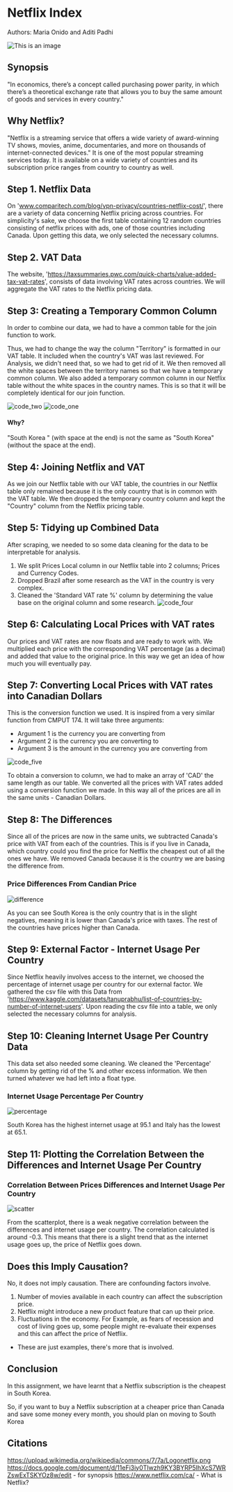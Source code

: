 # Netflix Index 
Authors: Maria Onido and Aditi Padhi

![This is an image](https://upload.wikimedia.org/wikipedia/commons/7/7a/Logonetflix.png "Netflix")

## Synopsis
"In economics, there’s a concept called purchasing power parity, in which there’s a theoretical exchange rate that allows you to buy the same amount of goods and services in every country."


## Why Netflix? 
"Netflix is a streaming service that offers a wide variety of award-winning TV shows, movies, anime, documentaries, and more on thousands of internet-connected devices." It is one of the most popular streaming services today. It is available on a wide variety of countries and its subscription price ranges from country to country as well. 


## Step 1. Netflix Data 
On 'www.comparitech.com/blog/vpn-privacy/countries-netflix-cost/', there are a variety of data concerning Netflix pricing across countries. For simplicity's sake, we choose the first table containing 12 random countries consisting of netflix prices with ads, one of those countries including Canada. Upon getting this data, we only selected the necessary columns. 



## Step 2. VAT Data
The website, 'https://taxsummaries.pwc.com/quick-charts/value-added-tax-vat-rates', consists of data involving VAT rates across countries. We will aggregate the VAT rates to the Netflix pricing data. 


## Step 3: Creating a Temporary Common Column 
In order to combine our data, we had to have a common table for the join function to work. 

Thus, we had to change the way the column "Territory" is formatted in our VAT table. It included when the country's VAT was last reviewed. For Analysis, we didn't need that, so we had to get rid of it. We then removed all the white spaces between the territory names so that we have a temporary common column. We also added a temporary common column in our Netflix table without the white spaces in the country names. This is so that it will be completely identical for our join function. 

![code_two](A4A0F750-7FCE-4A56-92DE-BFC413F98386_4_5005_c.jpeg "Code2")
![code_one](46957E22-D4BB-4CDF-BA33-27A2DD7EE9AF_4_5005_c.jpeg "Code1")
#### Why? 
"South Korea " (with space at the end) is not the same as "South Korea" (without the space at the end). 

## Step 4: Joining Netflix and VAT  
As we join our Netflix table with our VAT table, the countries in our Netflix table only remained because it is the only country that is in common with the VAT table. We then dropped the temporary country column and kept the "Country" column from the Netflix pricing table. 


## Step 5: Tidying up Combined Data 
After scraping, we needed to so some data cleaning for the data to be interpretable for analysis.   
1. We split Prices Local column in our Netflix table into 2 columns; Prices and Currency Codes.
2. Dropped Brazil after some research as the VAT in the country is very complex.
3. Cleaned the 'Standard VAT rate %' column by determining the value base on the original column and some research.
![code_four](5FCB0B27-C053-4931-AA17-50D9712DB4D4_1_201_a.jpeg "Code4")


## Step 6: Calculating Local Prices with VAT rates 
Our prices and VAT rates are now floats and are ready to work with. We multiplied each price with the corresponding VAT percentage (as a decimal) and added that value to the original price. In this way we get an idea of how much you will eventually pay. 


## Step 7: Converting Local Prices with VAT rates into Canadian Dollars 
This is the conversion function we used. It is inspired from a very similar function from CMPUT 174. It will take three arguments:
- Argument 1 is the currency you are converting from 
- Argument 2 is the currency you are converting to 
- Argument 3 is the amount in the currency you are converting from 

![code_five](50E26EA2-F2E3-4152-A52C-2D3E5C777E6C_4_5005_c.jpeg "Code5") 

To obtain a conversion to column, we had to make an array of 'CAD' the same length as our table. We converted all the prices with VAT rates added using a conversion function we made. In this way all of the prices are all in the same units - Canadian Dollars. 



## Step 8: The Differences 
Since all of the prices are now in the same units, we subtracted Canada's price with VAT from each of the countries. This is if you live in Canada, which country could you find the price for Netflix the cheapest out of all the ones we have. We removed Canada because it is the country we are basing the difference from. 


### Price Differences From Candian Price 
![difference](difference.png "Difference")

As you can see South Korea is the only country that is in the slight negatives, meaning it is lower than Canada's price with taxes. The rest of the countries have prices higher than Canada. 


## Step 9: External Factor - Internet Usage Per Country 
Since Netflix heavily involves access to the internet, we choosed the percentage of internet usage per country for our external factor. 
We gathered the csv file with this Data from 'https://www.kaggle.com/datasets/tanuprabhu/list-of-countries-by-number-of-internet-users'. 
Upon reading the csv file into a table, we only selected the necessary columns for analysis. 


## Step 10: Cleaning Internet Usage Per Country Data 
This data set also needed some cleaning. We cleaned the 'Percentage' column by getting rid of the % and other excess information. We then turned whatever we had left into a float type. 

### Internet Usage Percentage Per Country 
![percentage](internet_percentage.png "Percentage") 

South Korea has the highest internet usage at 95.1 and Italy has the lowest at 65.1. 


## Step 11: Plotting the Correlation Between the Differences and Internet Usage Per Country

### Correlation Between Prices Differences and Internet Usage Per Country 
![scatter](scatter.png "Scatter")  

From the scatterplot, there is a weak negative correlation between the differences and internet usage per country. The correlation calculated is around -0.3. This means that there is a slight trend that as the internet usage goes up, the price of Netflix goes down. 

## Does this Imply Causation? 
No, it does not imply causation. There are confounding factors involve. 
1. Number of movies available in each country can affect the subscription price.
2. Netflix might introduce a new product feature that can up their price.
3. Fluctuations in the economy. For Example, as fears of recession and cost of living goes up, some people might re-evaluate their expenses and this can affect the price of Netflix. 
* These are just examples, there's more that is involved. 

## Conclusion
In this assignment, we have learnt that a Netflix subscription is the cheapest in South Korea. 

So, if you want to buy a Netflix subscription at a cheaper price than Canada and save some money every month, you should plan on moving to South Korea


## Citations
https://upload.wikimedia.org/wikipedia/commons/7/7a/Logonetflix.png
https://docs.google.com/document/d/11eFi3iy0TIwzh9KY3BYRP5IhXcS7WRZswExTSKYOz8w/edit - for synopsis
https://www.netflix.com/ca/ - What is Netflix? 
